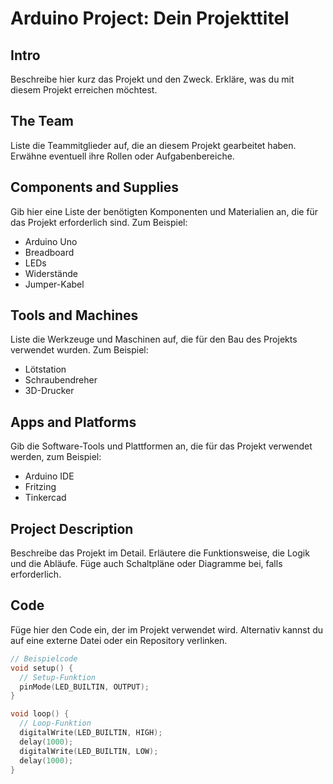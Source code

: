 # Arduino Project: Dein Projekttitel

## Intro
Beschreibe hier kurz das Projekt und den Zweck. Erkläre, was du mit diesem Projekt erreichen möchtest.

## The Team
Liste die Teammitglieder auf, die an diesem Projekt gearbeitet haben. Erwähne eventuell ihre Rollen oder Aufgabenbereiche.

## Components and Supplies
Gib hier eine Liste der benötigten Komponenten und Materialien an, die für das Projekt erforderlich sind. Zum Beispiel:
- Arduino Uno
- Breadboard
- LEDs
- Widerstände
- Jumper-Kabel

## Tools and Machines
Liste die Werkzeuge und Maschinen auf, die für den Bau des Projekts verwendet wurden. Zum Beispiel:
- Lötstation
- Schraubendreher
- 3D-Drucker

## Apps and Platforms
Gib die Software-Tools und Plattformen an, die für das Projekt verwendet werden, zum Beispiel:
- Arduino IDE
- Fritzing
- Tinkercad

## Project Description
Beschreibe das Projekt im Detail. Erläutere die Funktionsweise, die Logik und die Abläufe. Füge auch Schaltpläne oder Diagramme bei, falls erforderlich.

## Code
Füge hier den Code ein, der im Projekt verwendet wird. Alternativ kannst du auf eine externe Datei oder ein Repository verlinken.

```cpp
// Beispielcode
void setup() {
  // Setup-Funktion
  pinMode(LED_BUILTIN, OUTPUT);
}

void loop() {
  // Loop-Funktion
  digitalWrite(LED_BUILTIN, HIGH);
  delay(1000);
  digitalWrite(LED_BUILTIN, LOW);
  delay(1000);
}
